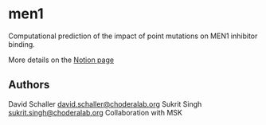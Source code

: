 # men1
Computational prediction of the impact of point mutations on MEN1 inhibitor binding.

More details on the [Notion page](https://www.notion.so/choderalab/Impact-of-mutations-on-Menin-inhibitor-binding-434c10aab4964888a46e96d646b8bfe1)

## Authors

David Schaller <david.schaller@choderalab.org>
Sukrit Singh  <sukrit.singh@choderalab.org>
Collaboration with MSK 
